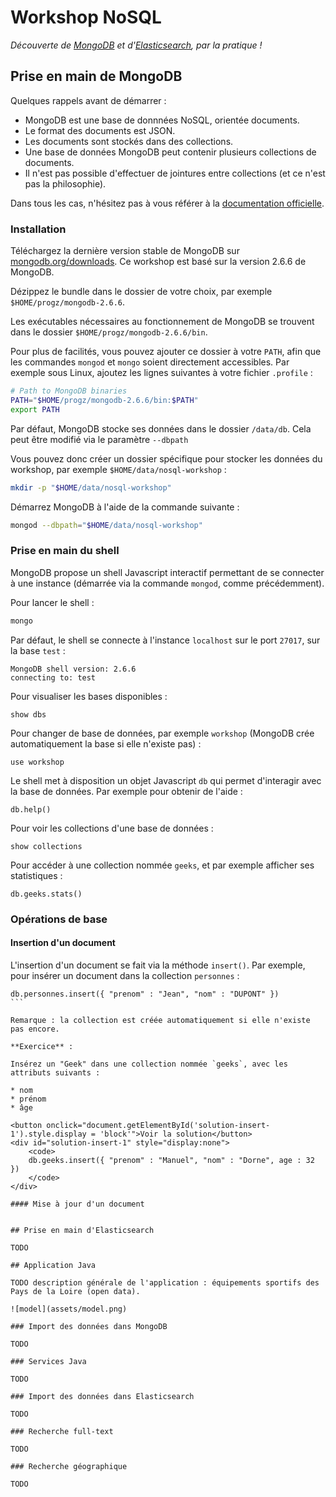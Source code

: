 # Workshop NoSQL

*Découverte de [MongoDB](http://www.mongodb.org/) et d'[Elasticsearch](http://www.elasticsearch.org/), par la pratique !*

## Prise en main de MongoDB

Quelques rappels avant de démarrer :

* MongoDB est une base de donnnées NoSQL, orientée documents.
* Le format des documents est JSON.
* Les documents sont stockés dans des collections.
* Une base de données MongoDB peut contenir plusieurs collections de documents.
* Il n'est pas possible d'effectuer de jointures entre collections (et ce n'est pas la philosophie).

Dans tous les cas, n'hésitez pas à vous référer à la [documentation officielle](http://docs.mongodb.org/manual/reference/).

### Installation

Téléchargez la dernière version stable de MongoDB sur [mongodb.org/downloads](https://www.mongodb.org/downloads). Ce workshop est basé sur la version 2.6.6 de MongoDB.

Dézippez le bundle dans le dossier de votre choix, par exemple `$HOME/progz/mongodb-2.6.6`.

Les exécutables nécessaires au fonctionnement de MongoDB se trouvent dans le dossier `$HOME/progz/mongodb-2.6.6/bin`.

Pour plus de facilités, vous pouvez ajouter ce dossier à votre `PATH`, afin que les commandes `mongod` et `mongo` soient directement accessibles.
Par exemple sous Linux, ajoutez les lignes suivantes à votre fichier `.profile` :

```bash
# Path to MongoDB binaries
PATH="$HOME/progz/mongodb-2.6.6/bin:$PATH"
export PATH
```

Par défaut, MongoDB stocke ses données dans le dossier `/data/db`. Cela peut être modifié via le paramètre `--dbpath`

Vous pouvez donc créer un dossier spécifique pour stocker les données du workshop, par exemple `$HOME/data/nosql-workshop` :

```bash
mkdir -p "$HOME/data/nosql-workshop"
```

Démarrez MongoDB à l'aide de la commande suivante :

```bash
mongod --dbpath="$HOME/data/nosql-workshop"
```

### Prise en main du shell

MongoDB propose un shell Javascript interactif permettant de se connecter à une instance (démarrée via la commande `mongod`, comme précédemment).

Pour lancer le shell :

```bash
mongo
```

Par défaut, le shell se connecte à l'instance `localhost` sur le port `27017`, sur la base `test` :

```
MongoDB shell version: 2.6.6
connecting to: test
```

Pour visualiser les bases disponibles :

```
show dbs
```

Pour changer de base de données, par exemple `workshop` (MongoDB crée automatiquement la base si elle n'existe pas) :

```
use workshop
```

Le shell met à disposition un objet Javascript `db` qui permet d'interagir avec la base de données. Par exemple pour obtenir de l'aide :

```
db.help()
```

Pour voir les collections d'une base de données :

```
show collections
```

Pour accéder à une collection nommée `geeks`, et par exemple afficher ses statistiques :

```
db.geeks.stats()
```

### Opérations de base

#### Insertion d'un document

L'insertion d'un document se fait via la méthode `insert()`. Par exemple, pour insérer un document dans la collection `personnes` :

```
db.personnes.insert({ "prenom" : "Jean", "nom" : "DUPONT" })
``̀

Remarque : la collection est créée automatiquement si elle n'existe pas encore.

**Exercice** :

Insérez un "Geek" dans une collection nommée `geeks`, avec les attributs suivants :

* nom
* prénom
* âge

<button onclick="document.getElementById('solution-insert-1').style.display = 'block'">Voir la solution</button>
<div id="solution-insert-1" style="display:none">
    <code>
    db.geeks.insert({ "prenom" : "Manuel", "nom" : "Dorne", age : 32 })
    </code>
</div>

#### Mise à jour d'un document


## Prise en main d'Elasticsearch

TODO

## Application Java

TODO description générale de l'application : équipements sportifs des Pays de la Loire (open data).

![model](assets/model.png)

### Import des données dans MongoDB

TODO

### Services Java

TODO

### Import des données dans Elasticsearch

TODO

### Recherche full-text

TODO

### Recherche géographique

TODO
